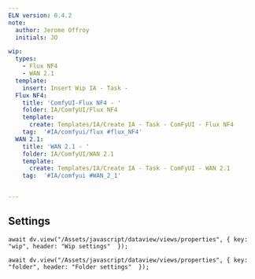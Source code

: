 ```yaml
---
ELN version: 0.4.2
note:
  author: Jerome Offroy
  initials: JO

wip:
  types:
    - Flux NF4
    - WAN 2.1
  template:
    insert: Insert Wip IA - Task -
  Flux NF4:
    title: 'ComfyUI-Flux NF4 - '
    folder: IA/ComfyUI/Flux NF4
    template:
      create: Templates/IA/Create IA - Task - ComFyUI - Flux NF4
    tag:  '#IA/comfyui/flux #flux_NF4'
  WAN 2.1:
    title: 'WAN 2.1 - '
    folder: IA/ComfyUI/WAN 2.1
    template:
      create: Templates/IA/Create IA - Task - ComFyUI - WAN 2.1
    tag:  '#IA/comfyui #WAN_2_1'


---
```


## Settings

```dataviewjs
await dv.view("/Assets/javascript/dataview/views/properties", { key: "wip", header: "Wip settings"  });
```

```dataviewjs
await dv.view("/Assets/javascript/dataview/views/properties", { key: "folder", header: "Folder settings"  });
```
